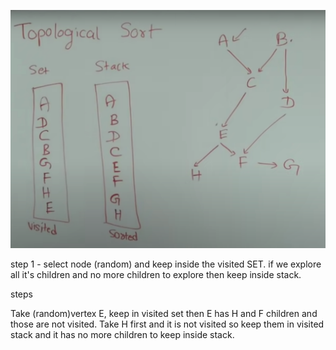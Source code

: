 ![img.png](img.png)

step 1 - select node (random) and keep inside the
visited SET. if we explore all it's children and no more
children to explore then keep inside stack.

steps 

Take (random)vertex E, keep in visited set
then E has H and F children and those are not visited.
Take H first and it is not visited so
keep them in visited stack and it has no more
children to keep inside stack. 